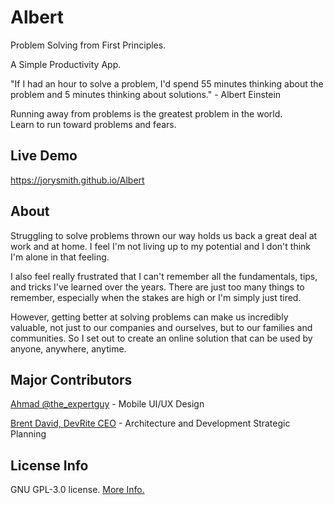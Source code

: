 # Albert
Problem Solving from First Principles. 

A Simple Productivity App.

"If I had an hour to solve a problem, I'd spend 55 minutes thinking about the problem and 5 minutes thinking about solutions." - Albert Einstein

Running away from problems is the greatest problem in the world. <br>
Learn to run toward problems and fears.

## Live Demo
https://jorysmith.github.io/Albert

## About
Struggling to solve problems thrown our way holds us back a great deal at work and at home. I feel I'm not living up to my potential and I don't think I'm alone in that feeling.
 
I also feel really frustrated that I can't remember all the fundamentals, tips, and tricks I've learned over the years. There are just too many things to remember, especially when the stakes are high or I'm simply just tired.
 
However, getting better at solving problems can make us incredibly valuable, not just to our companies and ourselves, but to our families and communities. So I set out to create an online solution that can be used by anyone, anywhere, anytime.

## Major Contributors
[Ahmad @the_expertguy](https://www.fiverr.com/the_expertguy?source=inbox) - Mobile UI/UX Design

[Brent David, DevRite CEO](https://devrite.io/) - Architecture and Development Strategic Planning

## License Info
GNU GPL-3.0 license. [More Info.](https://github.com/JorySmith/Albert/blob/main/COPYING)
